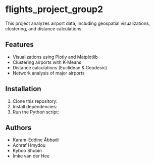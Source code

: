 # flights_project_group2

This project analyzes airport data, including geospatial visualizations, clustering, and distance calculations.

## Features
- Visualizations using Plotly and Matplotlib
- Clustering airports with K-Means
- Distance calculations (Euclidean & Geodesic)
- Network analysis of major airports

## Installation
1. Clone this repository:
2. Install dependencies:
3. Run the Python script:

## Authors
- Karam-Eddine Âbbadi
- Achraf Hmydou
- Kyboo Shubin
- Imke van der Hee
